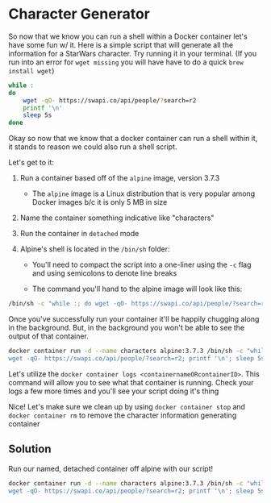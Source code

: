 # Character Generator

So now that we know you can run a shell within a Docker container let's have some fun w/ it. Here is a simple script that will generate all the information for a StarWars character. Try running it in your terminal. (If you run into an error for `wget missing` you will have have to do  a quick `brew install wget`)

```zsh
while :
do
    wget -qO- https://swapi.co/api/people/?search=r2
    printf '\n'
    sleep 5s
done
```

Okay so now that we know that a docker container can run a shell within it, it stands to reason we could also run a shell script.

Let's get to it:

1. Run a container based off of the `alpine` image, version 3.7.3

    * The `alpine` image is a Linux distribution that is very popular among Docker images b/c it is only 5 MB in size

2. Name the container something indicative like "characters"

3. Run the container in `detached` mode

4. Alpine's shell is located in the `/bin/sh` folder:

    * You'll need to compact the script into a one-liner using the `-c` flag and using semicolons to denote line breaks

    * The command you'll hand to the alpine image will look like this:

```zsh
/bin/sh -c "while :; do wget -qO- https://swapi.co/api/people/?search=r2; printf '\n'; sleep 5s; done"
```

Once you've successfully run your container it'll be happily chugging along in the background. But, in the background you won't be able to see the output of that container. 

```zsh
docker container run -d --name characters alpine:3.7.3 /bin/sh -c "while :; do
wget -qO- https://swapi.co/api/people/?search=r2; printf '\n'; sleep 5s; done"
```

Let's utilize the `docker container logs <containernameORcontainerID>`. This command will allow you to see what that container is running. Check your logs a few more times and you'll see your script doing it's thing

Nice! Let's make sure we clean up by using `docker container stop` and `docker container rm` to remove the character information generating container

## Solution

Run our named, detached container off alpine with our script!

```zsh
docker container run -d --name characters alpine:3.7.3 /bin/sh -c "while :; do
wget -qO- https://swapi.co/api/people/?search=r2; printf '\n'; sleep 5s; done"
```

